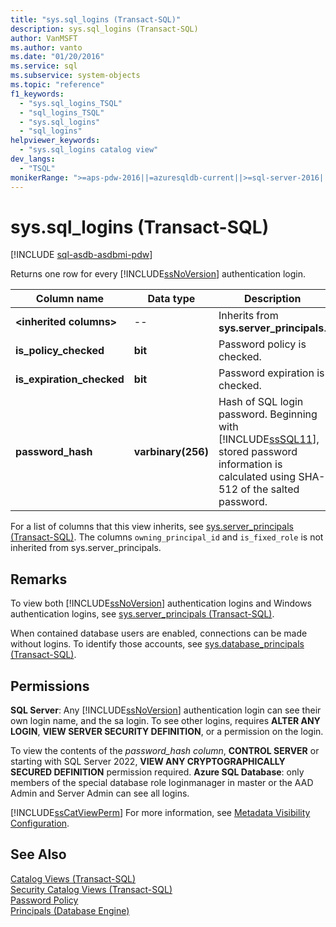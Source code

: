 ```yaml
---
title: "sys.sql_logins (Transact-SQL)"
description: sys.sql_logins (Transact-SQL)
author: VanMSFT
ms.author: vanto
ms.date: "01/20/2016"
ms.service: sql
ms.subservice: system-objects
ms.topic: "reference"
f1_keywords:
  - "sys.sql_logins_TSQL"
  - "sql_logins_TSQL"
  - "sys.sql_logins"
  - "sql_logins"
helpviewer_keywords:
  - "sys.sql_logins catalog view"
dev_langs:
  - "TSQL"
monikerRange: ">=aps-pdw-2016||=azuresqldb-current||>=sql-server-2016||>=sql-server-linux-2017||=azuresqldb-mi-current"
---
```

# sys.sql_logins (Transact-SQL)
[!INCLUDE [sql-asdb-asdbmi-pdw](../../includes/applies-to-version/sql-asdb-asdbmi-pdw.md)]

  Returns one row for every [!INCLUDE[ssNoVersion](../../includes/ssnoversion-md.md)] authentication login.  
  
|Column name|Data type|Description|  
|-----------------|---------------|-----------------|  
|**\<inherited columns>**|--|Inherits from **sys.server_principals**.|  
|**is_policy_checked**|**bit**|Password policy is checked.|  
|**is_expiration_checked**|**bit**|Password expiration is checked.|  
|**password_hash**|**varbinary(256)**|Hash of SQL login password. Beginning with [!INCLUDE[ssSQL11](../../includes/sssql11-md.md)], stored password information is calculated using SHA-512 of the salted password.|  
  
 For a list of columns that this view inherits, see [sys.server_principals &#40;Transact-SQL&#41;](../../relational-databases/system-catalog-views/sys-server-principals-transact-sql.md). The columns `owning_principal_id` and `is_fixed_role` is not inherited from sys.server_principals.
  
## Remarks  
 To view both [!INCLUDE[ssNoVersion](../../includes/ssnoversion-md.md)] authentication logins and Windows authentication logins, see [sys.server_principals &#40;Transact-SQL&#41;](../../relational-databases/system-catalog-views/sys-server-principals-transact-sql.md).  
  
 When contained database users are enabled, connections can be made without logins. To identify those accounts, see  [sys.database_principals &#40;Transact-SQL&#41;](../../relational-databases/system-catalog-views/sys-database-principals-transact-sql.md).  
  
## Permissions  
**SQL Server**: Any [!INCLUDE[ssNoVersion](../../includes/ssnoversion-md.md)] authentication login can see their own login name, and the sa login. To see other logins, requires **ALTER ANY LOGIN**, **VIEW SERVER SECURITY DEFINITION**, or a permission on the login. 

 To view the contents of the *password_hash column*, **CONTROL SERVER** or starting with SQL Server 2022, **VIEW ANY CRYPTOGRAPHICALLY SECURED DEFINITION** permission required.
 **Azure SQL Database**: only members of the special database role loginmanager in master or the AAD Admin and Server Admin can see all logins.
  
 [!INCLUDE[ssCatViewPerm](../../includes/sscatviewperm-md.md)] For more information, see [Metadata Visibility Configuration](../../relational-databases/security/metadata-visibility-configuration.md).  
  
## See Also  
 [Catalog Views &#40;Transact-SQL&#41;](../../relational-databases/system-catalog-views/catalog-views-transact-sql.md)   
 [Security Catalog Views &#40;Transact-SQL&#41;](../../relational-databases/system-catalog-views/security-catalog-views-transact-sql.md)   
 [Password Policy](../../relational-databases/security/password-policy.md)   
 [Principals &#40;Database Engine&#41;](../../relational-databases/security/authentication-access/principals-database-engine.md)  
  
  
